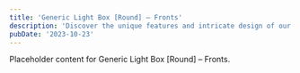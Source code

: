 ```yaml
---
title: 'Generic Light Box [Round] – Fronts'
description: 'Discover the unique features and intricate design of our Generic Light Box [Round] – Fronts. Perfect for various applications, this piece adds a touch of creativity and innovation to any setting.'
pubDate: '2023-10-23'
---
```


Placeholder content for Generic Light Box [Round] – Fronts.